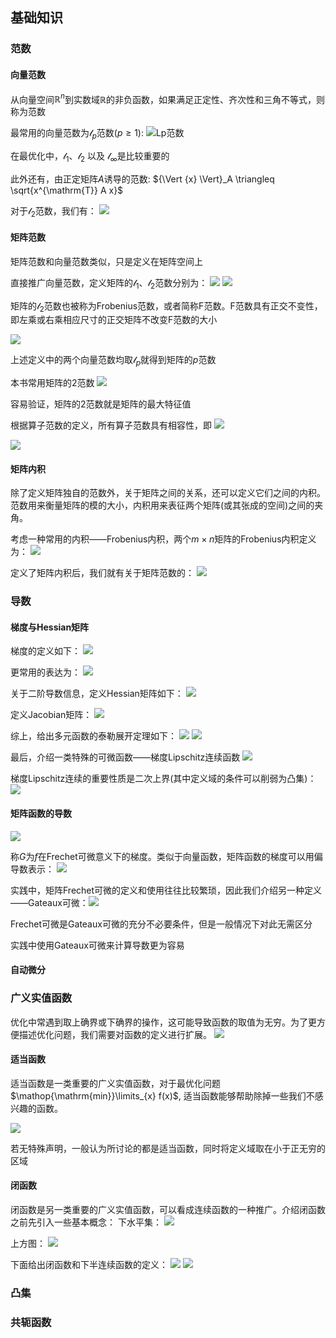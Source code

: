 ## 基础知识
### 范数
#### 向量范数
从向量空间$\mathbb{R}^n$到实数域$\mathbb{R}$的非负函数，如果满足正定性、齐次性和三角不等式，则称为范数

最常用的向量范数为$\mathcal{l}_p$范数($p \ge 1$):
![Lp范数](images/2023-08-08-17-34-41.png)

在最优化中，$\mathcal{l}_1$、$\mathcal{l}_2$ 以及 $\mathcal{l}_{\infty}$是比较重要的

此外还有，由正定矩阵$A$诱导的范数: ${\Vert {x} \Vert}_A \triangleq \sqrt{x^{\mathrm{T}} A x}$

对于$\mathcal{l}_2$范数，我们有：
![](images/2023-08-08-17-49-49.png)

#### 矩阵范数
矩阵范数和向量范数类似，只是定义在矩阵空间上

直接推广向量范数，定义矩阵的$\mathcal{l}_1$、$\mathcal{l}_2$范数分别为：
![](images/2023-08-08-17-54-17.png)
![](images/2023-08-08-17-54-30.png)

矩阵的$\mathcal{l}_2$范数也被称为Frobenius范数，或者简称F范数。F范数具有正交不变性，即左乘或右乘相应尺寸的正交矩阵不改变F范数的大小

![](images/2023-08-08-17-59-22.png)

上述定义中的两个向量范数均取$\mathcal{l}_p$就得到矩阵的$p$范数

本书常用矩阵的$2$范数
![](images/2023-08-08-18-00-27.png)

容易验证，矩阵的$2$范数就是矩阵的最大特征值

根据算子范数的定义，所有算子范数具有相容性，即
![](images/2023-08-08-18-04-38.png)

![](images/此外，另一个常用的矩阵范数称为核范数，.png)

#### 矩阵内积
除了定义矩阵独自的范数外，关于矩阵之间的关系，还可以定义它们之间的内积。范数用来衡量矩阵的模的大小，内积用来表征两个矩阵(或其张成的空间)之间的夹角。

考虑一种常用的内积——Frobenius内积，两个$m \times n$矩阵的Frobenius内积定义为：
![](images/2023-08-08-18-16-24.png)

定义了矩阵内积后，我们就有关于矩阵范数的：
![](images/2023-08-08-18-53-29.png)

### 导数
#### 梯度与Hessian矩阵
梯度的定义如下：
![](images/2023-08-08-19-02-54.png)

更常用的表达为：
![](images/2023-08-08-19-04-07.png)

关于二阶导数信息，定义Hessian矩阵如下：
![](images/2023-08-08-19-05-08.png)

定义Jacobian矩阵：
![](images/2023-08-08-19-05-32.png)

综上，给出多元函数的泰勒展开定理如下：
![](images/2023-08-08-19-06-24.png)
![](images/2023-08-08-19-06-37.png)

最后，介绍一类特殊的可微函数——梯度Lipschitz连续函数
![](images/2023-08-08-21-44-35.png)

梯度Lipschitz连续的重要性质是二次上界(其中定义域的条件可以削弱为凸集)：
![](images/2023-08-08-21-45-24.png)

#### 矩阵函数的导数
![](images/2023-08-08-21-54-01.png)

称$G$为$f$在Frechet可微意义下的梯度。类似于向量函数，矩阵函数的梯度可以用偏导数表示：
![](images/2023-08-08-21-55-23.png)

实践中，矩阵Frechet可微的定义和使用往往比较繁琐，因此我们介绍另一种定义——Gateaux可微：![](images/2023-08-08-21-56-46.png)

Frechet可微是Gateaux可微的充分不必要条件，但是一般情况下对此无需区分

实践中使用Gateaux可微来计算导数更为容易

#### 自动微分

### 广义实值函数
优化中常遇到取上确界或下确界的操作，这可能导致函数的取值为无穷。为了更方便描述优化问题，我们需要对函数的定义进行扩展。
![](images/2023-08-08-22-54-41.png)

#### 适当函数
适当函数是一类重要的广义实值函数，对于最优化问题$\mathop{\mathrm{min}}\limits_{x} f(x)$, 适当函数能够帮助除掉一些我们不感兴趣的函数。

![](images/2023-08-08-22-57-23.png)

若无特殊声明，一般认为所讨论的都是适当函数，同时将定义域取在小于正无穷的区域

#### 闭函数
闭函数是另一类重要的广义实值函数，可以看成连续函数的一种推广。介绍闭函数之前先引入一些基本概念：
下水平集：
![](images/2023-08-08-23-22-20.png)

上方图：
![](images/2023-08-08-23-23-55.png)

下面给出闭函数和下半连续函数的定义：
![](images/2023-08-08-23-26-34.png)
![](images/2023-08-09-13-33-02.png)

### 凸集


### 共轭函数

### 
